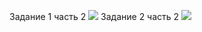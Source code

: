 Задание 1 часть 2
![](https://sun9-4.userapi.com/c840728/v840728522/6e179/3gF5GiuIYWA.jpg)
Задание 2 часть 2
![](https://sun9-7.userapi.com/c840728/v840728522/6e187/MRuo7duVbSo.jpg)
